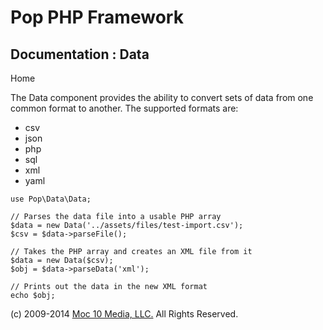 Pop PHP Framework
=================

Documentation : Data
--------------------

Home

The Data component provides the ability to convert sets of data from one
common format to another. The supported formats are:

-   csv
-   json
-   php
-   sql
-   xml
-   yaml

<!-- -->

    use Pop\Data\Data;

    // Parses the data file into a usable PHP array
    $data = new Data('../assets/files/test-import.csv');
    $csv = $data->parseFile();

    // Takes the PHP array and creates an XML file from it
    $data = new Data($csv);
    $obj = $data->parseData('xml');

    // Prints out the data in the new XML format
    echo $obj;

\(c) 2009-2014 [Moc 10 Media, LLC.](http://www.moc10media.com) All
Rights Reserved.
